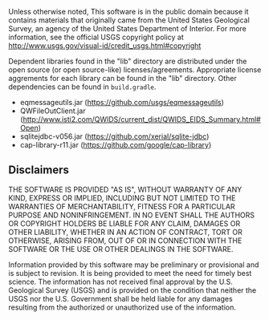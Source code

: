 Unless otherwise noted, This software is in the public domain because it
contains materials that originally came from the United States Geological
Survey, an agency of the United States Department of Interior. For more
information, see the official USGS copyright policy at
http://www.usgs.gov/visual-id/credit_usgs.html#copyright


Dependent libraries found in the "lib" directory are distributed under the
open source (or open source-like) licenses/agreements. Appropriate license
aggrements for each library can be found in the "lib" directory.  Other
dependencies can be found in `build.gradle`.

 - eqmessageutils.jar                   (https://github.com/usgs/eqmessageutils)
 - QWFileOutClient.jar                  (http://www.isti2.com/QWIDS/current_dist/QWIDS_EIDS_Summary.html#Open)
 - sqlitejdbc-v056.jar                  (https://github.com/xerial/sqlite-jdbc)
 - cap-library-r11.jar                  (https://github.com/google/cap-library)



Disclaimers
-----------
THE SOFTWARE IS PROVIDED "AS IS", WITHOUT WARRANTY OF ANY KIND, EXPRESS OR
IMPLIED, INCLUDING BUT NOT LIMITED TO THE WARRANTIES OF MERCHANTABILITY,
FITNESS FOR A PARTICULAR PURPOSE AND NONINFRINGEMENT. IN NO EVENT SHALL THE
AUTHORS OR COPYRIGHT HOLDERS BE LIABLE FOR ANY CLAIM, DAMAGES OR OTHER
LIABILITY, WHETHER IN AN ACTION OF CONTRACT, TORT OR OTHERWISE, ARISING FROM,
OUT OF OR IN CONNECTION WITH THE SOFTWARE OR THE USE OR OTHER DEALINGS IN
THE SOFTWARE.

Information provided by this software may be preliminary or provisional and is
subject to revision. It is being provided to meet the need for timely best
science. The information has not received final approval by the U.S. Geological
Survey (USGS) and is provided on the condition that neither the USGS nor the
U.S. Government shall be held liable for any damages resulting from the
authorized or unauthorized use of the information.

